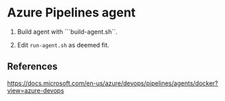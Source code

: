 # Azure Pipelines agent

1. Build agent with ```build-agent.sh``.

2. Edit ``run-agent.sh`` as deemed fit.

## References

<https://docs.microsoft.com/en-us/azure/devops/pipelines/agents/docker?view=azure-devops>
